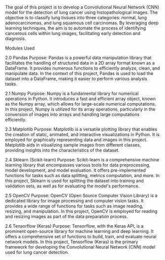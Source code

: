 The goal of this project is to develop a Convolutional Neural Network (CNN) model for the detection of lung cancer using histopathological images. The objective is to classify lung tissues into three categories: normal, lung adenocarcinomas, and lung squamous cell carcinomas. By leveraging deep learning techniques, the aim is to automate the process of identifying cancerous cells within lung images, facilitating early detection and diagnosis. 

Modules Used

2.0 Pandas
Purpose: Pandas is a powerful data manipulation library that facilitates the handling of 
structured data in a 2D array format known as a DataFrame. It provides numerous 
functions to efficiently analyze, clean, and manipulate data. In the context of this project, 
Pandas is used to load the dataset into a DataFrame, making it easier to perform various 
analysis tasks.

2.1 Numpy 
Purpose: Numpy is a fundamental library for numerical operations in Python. It 
introduces a fast and efficient array object, known as the Numpy array, which allows for 
large-scale numerical computations. In this project, Numpy is utilized for its array 
operations, particularly in the conversion of images into arrays and handling large 
computations efficiently. 

2.3 Matplotlib 
Purpose: Matplotlib is a versatile plotting library that enables the creation of static, 
animated, and interactive visualizations in Python. It is employed for graphically 
representing data and images in this project. Matplotlib aids in visualizing sample images 
from different classes, providing insights into the characteristics of the dataset. 

2.4 Sklearn (Scikit-learn) 
Purpose: Scikit-learn is a comprehensive machine learning library that encompasses 
various tools for data preprocessing, model development, and model evaluation. It offers 
pre-implemented functions for tasks such as data splitting, metrics computation, and 
more. In this project, Sklearn is used for splitting the dataset into training and validation 
sets, as well as for evaluating the model's performance. 

2.5 OpenCV 
Purpose: OpenCV (Open Source Computer Vision Library) is a dedicated library for 
image processing and computer vision tasks. It provides a wide range of functions for 
tasks such as image reading, resizing, and manipulation. In this project, OpenCV is 
employed for reading and resizing images as part of the data preparation process. 

2.6 Tensorflow (Keras) 
Purpose: Tensorflow, with the Keras API, is a prominent open-source library for 
machine learning and deep learning. It offers a comprehensive set of functions to build, 
train, and evaluate neural network models. In this project, Tensorflow (Keras) is the 
primary framework for developing the Convolutional Neural Network (CNN) model used 
for lung cancer detection.
